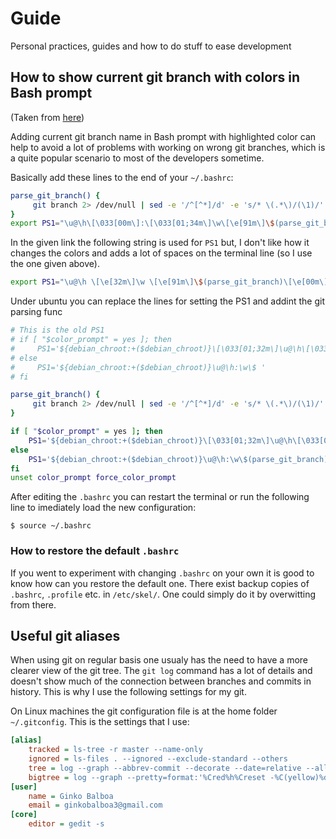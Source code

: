 # Guide
Personal practices, guides and how to do stuff to ease development


## How to show current git branch with colors in Bash prompt

(Taken from [here](https://thucnc.medium.com/how-to-show-current-git-branch-with-colors-in-bash-prompt-380d05a24745))

Adding current git branch name in Bash prompt with highlighted color can help
to avoid a lot of problems with working on wrong git branches, which is a quite
popular scenario to most of the developers sometime.

Basically add these lines to the end of your `~/.bashrc`:

```bash
parse_git_branch() {
     git branch 2> /dev/null | sed -e '/^[^*]/d' -e 's/* \(.*\)/(\1)/'
}
export PS1="\u@\h\[\033[00m\]:\[\033[01;34m\]\w\[\e[91m\]\$(parse_git_branch)\[\e[00m\]$ "
```
In the given link the following string is used for `PS1` but, I don't like how
it changes the colors and adds a lot of spaces on the terminal line (so I use the one
given above).

```bash
export PS1="\u@\h \[\e[32m\]\w \[\e[91m\]\$(parse_git_branch)\[\e[00m\]$ "
```

Under ubuntu you can replace the lines for setting the PS1 and addint the git parsing
func

```bash
# This is the old PS1
# if [ "$color_prompt" = yes ]; then
#     PS1='${debian_chroot:+($debian_chroot)}\[\033[01;32m\]\u@\h\[\033[00m\]:\[\033[01;34m\]\w\[\033[00m\]\$ '
# else
#     PS1='${debian_chroot:+($debian_chroot)}\u@\h:\w\$ '
# fi

parse_git_branch() {
     git branch 2> /dev/null | sed -e '/^[^*]/d' -e 's/* \(.*\)/(\1)/'
}

if [ "$color_prompt" = yes ]; then
    PS1='${debian_chroot:+($debian_chroot)}\[\033[01;32m\]\u@\h\[\033[00m\]:\[\033[01;34m\]\w\[\e[91m\]\$(parse_git_branch)\[\e[00m\]$ '
else
    PS1='${debian_chroot:+($debian_chroot)}\u@\h:\w\$(parse_git_branch)$ '
fi
unset color_prompt force_color_prompt
```

After editing the `.bashrc` you can restart the terminal or run the following line
to imediately load the new configuration:

```console
$ source ~/.bashrc
```

### How to restore the default `.bashrc`

If you went to experiment with changing `.bashrc` on your own it is good to know
how can you restore the default one. There exist backup copies of `.bashrc`, 
`.profile` etc. in `/etc/skel/`. One could simply do it by overwitting from there.

## Useful git aliases

When using git on regular basis one usualy has the need to have a more clearer view
of the git tree. The `git log` command has a lot of details and doesn't show much
of the connection between branches and commits in history. This is why I use the 
following settings for my git. 

On Linux machines the git configuration file is at the home folder `~/.gitconfig`.
This is the settings that I use:

``` ini
[alias]
    tracked = ls-tree -r master --name-only
    ignored = ls-files . --ignored --exclude-standard --others
    tree = log --graph --abbrev-commit --decorate --date=relative --all -20 --format=format:'%C(bold blue)%h%C(reset) - %C(bold green)(%ar)%C(reset) %C(white)%s%C(reset) %C(dim white)- %an%C(reset)%C(bold yellow)%d%C(reset)'
    bigtree = log --graph --pretty=format:'%Cred%h%Creset -%C(yellow)%d%Creset %s %Cgreen(%cr) %C(bold blue)<%an>%Creset%n' --abbrev-commit --date=relative --branches	
[user]
    name = Ginko Balboa
    email = ginkobalboa3@gmail.com
[core]
    editor = gedit -s
```

